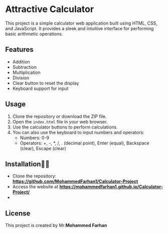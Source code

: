# Attractive Calculator

This project is a simple calculator web application built using HTML, CSS, and JavaScript. It provides a sleek and intuitive interface for performing basic arithmetic operations.

## Features
- Addition
- Subtraction
- Multiplication
- Division
- Clear button to reset the display
- Keyboard support for input

## Usage
1. Clone the repository or download the ZIP file.
2. Open the `index.html` file in your web browser.
3. Use the calculator buttons to perform calculations.
4. You can also use the keyboard to input numbers and operators:
   - Numbers: 0-9
   - Operators: +, -, *, /, . (decimal point), Enter (equal), Backspace (clear), Escape (clear)

## Installation🧑‍🔧
- Clone the repository: **https://github.com/MohammedFarhan1/Calculator-Project**
- Access the website at **https://mohammedfarhan1.github.io/Calculator-Project/**
- 
## License
This project is created by Mr.**Mohammed Farhan**

